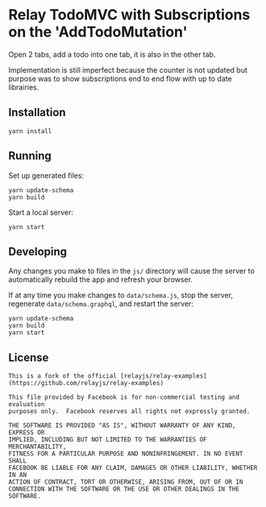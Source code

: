 # Relay TodoMVC with Subscriptions on the 'AddTodoMutation'

Open 2 tabs, add a todo into one tab, it is also in the other tab.

Implementation is still imperfect because the counter is not updated but purpose was to show subscriptions end to end flow with up to date librairies.

## Installation

```
yarn install
```

## Running

Set up generated files:

```
yarn update-schema
yarn build
```

Start a local server:

```
yarn start
```

## Developing

Any changes you make to files in the `js/` directory will cause the server to
automatically rebuild the app and refresh your browser.

If at any time you make changes to `data/schema.js`, stop the server,
regenerate `data/schema.graphql`, and restart the server:

```
yarn update-schema
yarn build
yarn start
```

## License

    This is a fork of the official [relayjs/relay-examples](https://github.com/relayjs/relay-examples)

    This file provided by Facebook is for non-commercial testing and evaluation
    purposes only.  Facebook reserves all rights not expressly granted.

    THE SOFTWARE IS PROVIDED "AS IS", WITHOUT WARRANTY OF ANY KIND, EXPRESS OR
    IMPLIED, INCLUDING BUT NOT LIMITED TO THE WARRANTIES OF MERCHANTABILITY,
    FITNESS FOR A PARTICULAR PURPOSE AND NONINFRINGEMENT. IN NO EVENT SHALL
    FACEBOOK BE LIABLE FOR ANY CLAIM, DAMAGES OR OTHER LIABILITY, WHETHER IN AN
    ACTION OF CONTRACT, TORT OR OTHERWISE, ARISING FROM, OUT OF OR IN
    CONNECTION WITH THE SOFTWARE OR THE USE OR OTHER DEALINGS IN THE SOFTWARE.
